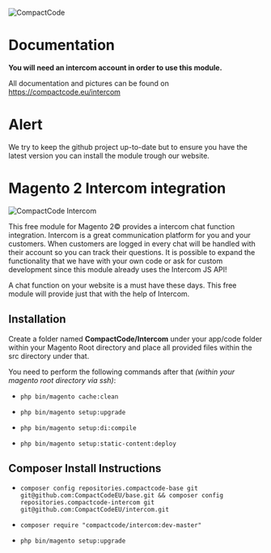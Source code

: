 ![CompactCode](https://compactcode.eu/pub/media/logo/stores/1/CompactCode_Logo.png)


# Documentation

**You will need an intercom account in order to use this module.**

All documentation and pictures can be found on https://compactcode.eu/intercom

# Alert

We try to keep the github project up-to-date but to ensure you have the latest version you can install the module trough our website.


# Magento 2 Intercom integration

![CompactCode Intercom](https://compactcode.eu/pub/media/catalog/product/cache/3fe9a87e27d9fa1710491a7d32c4e511/i/n/intercom-01.jpg)

This free module for Magento 2© provides a intercom chat function integration. Intercom is a great communication platform for you and your customers. When customers are logged in every chat will be handled with their account so you can track their questions. It is possible to expand the functionality that we have with your own code or ask for custom development since this module already uses the Intercom JS API!

 
A chat function on your website is a must have these days. This free module will provide just that with the help of Intercom.

## Installation

Create a folder named **CompactCode/Intercom** under your app/code folder within your Magento Root directory and place all provided files within the src directory under that.

You need to perform the following commands after that *(within your magento root directory via ssh)*:

  * `php bin/magento cache:clean`

  * `php bin/magento setup:upgrade`

  * `php bin/magento setup:di:compile`

  * `php bin/magento setup:static-content:deploy`

## Composer Install Instructions
  * `composer config repositories.compactcode-base git git@github.com:CompactCodeEU/base.git && composer config repositories.compactcode-intercom git git@github.com:CompactCodeEU/intercom.git`

  * `composer require "compactcode/intercom:dev-master"`

  * `php bin/magento setup:upgrade`
